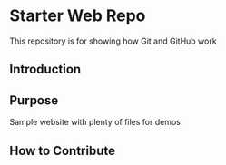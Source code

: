 # Starter Web Repo

This repository is for showing how Git and GitHub work
## Introduction

## Purpose

Sample website with plenty of files for demos
## How to Contribute
